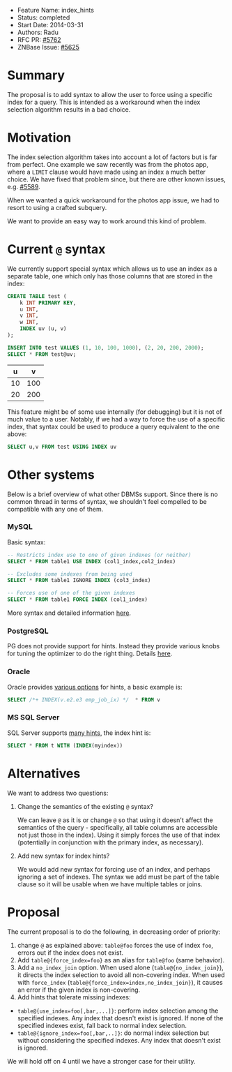 - Feature Name: index_hints
- Status: completed
- Start Date: 2014-03-31
- Authors: Radu
- RFC PR: [#5762](https://github.com/znbasedb/znbase/pull/5762)
- ZNBase Issue: [#5625](https://github.com/znbasedb/znbase/issues/5625)

# Summary

The proposal is to add syntax to allow the user to force using a specific index
for a query. This is intended as a workaround when the index selection algorithm
results in a bad choice.

# Motivation

The index selection algorithm takes into account a lot of factors but is far
from perfect. One example we saw recently was from the photos app, where a
`LIMIT` clause would have made using an index a much better choice. We have
fixed that problem since, but there are other known issues, e.g. [#5589][5589].

When we wanted a quick workaround for the photos app issue, we had to resort to
using a crafted subquery.

We want to provide an easy way to work around this kind of problem.

[5589]: https://github.com/znbasedb/znbase/issues/5589

# Current `@` syntax

We currently support special syntax which allows us to use an index as a
separate table, one which only has those columns that are stored in the index:

```sql
CREATE TABLE test (
    k INT PRIMARY KEY,
    u INT,
    v INT,
    w INT,
    INDEX uv (u, v)
);

INSERT INTO test VALUES (1, 10, 100, 1000), (2, 20, 200, 2000);
SELECT * FROM test@uv;
```

| u  |  v  |
|----|-----|
| 10 | 100 |
| 20 | 200 |

This feature might be of some use internally (for debugging) but it is not of
much value to a user. Notably, if we had a way to force the use of a specific
index, that syntax could be used to produce a query equivalent to the one above:
```sql
SELECT u,v FROM test USING INDEX uv
```

# Other systems

Below is a brief overview of what other DBMSs support. Since there is no common
thread in terms of syntax, we shouldn't feel compelled to be compatible with any
one of them.

### MySQL

Basic syntax:
```sql
-- Restricts index use to one of given indexes (or neither)
SELECT * FROM table1 USE INDEX (col1_index,col2_index)

-- Excludes some indexes from being used
SELECT * FROM table1 IGNORE INDEX (col3_index)

-- Forces use of one of the given indexes
SELECT * FROM table1 FORCE INDEX (col1_index)
```

More syntax and detailed information [here][1].

[1]: http://dev.mysql.com/doc/refman/5.7/en/index-hints.html

### PostgreSQL

PG does not provide support for hints. Instead they provide various knobs for
tuning the optimizer to do the right thing. Details [here][2].

[2]: http://blog.2ndquadrant.com/hinting_at_postgresql/

### Oracle

Oracle provides [various options][3] for hints, a basic example is:
```sql
SELECT /*+ INDEX(v.e2.e3 emp_job_ix) */  * FROM v
```

[3]: http://docs.oracle.com/cd/B19306_01/server.102/b14211/hintsref.htm#i26205

### MS SQL Server

SQL Server supports [many hints][4], the index hint is:

```sql
SELECT * FROM t WITH (INDEX(myindex))
```

[4]: https://msdn.microsoft.com/en-us/library/ms187373.aspx

# Alternatives

We want to address two questions:

1. Change the semantics of the existing `@` syntax?

   We can leave `@` as it is or change `@` so that using it doesn't affect the
   semantics of the query - specifically, all table columns are accessible not
   just those in the index).  Using it simply forces the use of that index
   (potentially in conjunction with the primary index, as necessary).

2. Add new syntax for index hints?

   We would add new syntax for forcing use of an index, and perhaps ignoring a
   set of indexes. The syntax we add must be part of the table clause so it will
   be usable when we have multiple tables or joins.

# Proposal

The current proposal is to do the following, in decreasing order of priority:

 1. change `@` as explained above: `table@foo` forces the use of index `foo`,
    errors out if the index does not exist.
 2. Add `table@{force_index=foo}` as an alias for `table@foo` (same behavior).
 3. Add a `no_index_join` option. When used alone (`table@{no_index_join}`), it
    directs the index selection to avoid all non-covering index. When used with
    `force_index` (`table@{force_index=index,no_index_join}`), it causes an
    error if the given index is non-covering.
 4. Add hints that tolerate missing indexes:
  * `table@{use_index=foo[,bar,...]}`: perform index selection among the
    specified indexes. Any index that doesn't exist is ignored. If none of the
    specified indexes exist, fall back to normal index selection.
  * `table@{ignore_index=foo[,bar,..]}`: do normal index selection but without
   considering the specified indexes.  Any index that doesn't exist is ignored. 
   
We will hold off on 4 until we have a stronger case for their utility.

